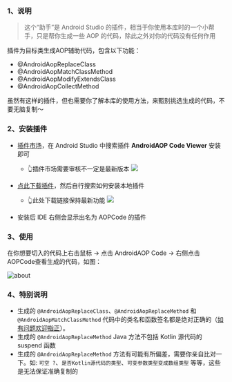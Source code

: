 ### 1、说明

> 这个“助手”是 Android Studio 的插件，相当于你使用本库时的一个小帮手，只是帮你生成一些 AOP 的代码，除此之外对你的代码没有任何作用

插件为目标类生成AOP辅助代码，包含以下功能：

- @AndroidAopReplaceClass
- @AndroidAopMatchClassMethod
- @AndroidAopModifyExtendsClass
- @AndroidAopCollectMethod

虽然有这样的插件，但也需要你了解本库的使用方法，来甄别挑选生成的代码，不要无脑复制～

### 2、安装插件

- [插件市场](https://plugins.jetbrains.com/plugin/25179-androidaop-code-viewer)，在 Android Studio 中搜索插件 **AndroidAOP Code Viewer** 安装即可
    - 👆插件市场需要审核不一定是最新版本 ![](https://img.shields.io/jetbrains/plugin/v/25179?label=%E6%8F%92%E4%BB%B6%E5%B8%82%E5%9C%BA%E6%9C%80%E6%96%B0%E7%89%88%E6%9C%AC&color=blue&style=flat)


- [点此下载插件](https://github.com/FlyJingFish/AndroidAOPPlugin/blob/master/out/artifacts/AndroidAOPPlugin_jar/AndroidAOPPlugin.jar?raw=true)，然后自行搜索如何安装本地插件
    - 👆此处下载链接保持最新功能 ![](https://img.shields.io/github/v/tag/FlyJingFish/AndroidAOPPlugin?label=%E5%B0%9D%E9%B2%9C%E7%89%88%E6%9C%AC&color=red&style=flat)

- 安装后 IDE 右侧会显示出名为 AOPCode 的插件

### 3、使用

在你想要切入的代码上右击鼠标 -> 点击 AndroidAOP Code -> 右侧点击AOPCode查看生成的代码，如图：

![about](https://github.com/user-attachments/assets/e168ac99-2951-4f95-8474-e1ea895b6306)

### 4、特别说明

- 生成的 `@AndroidAopReplaceClass`、`@AndroidAopReplaceMethod` 和 `@AndroidAopMatchClassMethod` 代码中的类名和函数签名都是绝对正确的（[如有问题欢迎指正](https://github.com/FlyJingFish/AndroidAOP/issues/new?assignees=&labels=bug&projects=&template=%E6%8F%90%E4%BA%A4%E6%96%B0%E7%9A%84bug.md&title=)）。
- 生成的 `@AndroidAopReplaceMethod` Java 方法不包括 Kotlin 源代码的 suspend 函数
- 生成的 `@AndroidAopReplaceMethod` 方法有可能有所偏差，需要你亲自比对一下。如: `可空 ?`、`是否Kotlin源代码的类型`、`可变参数类型变成数组类型` 等等，这些是无法保证准确复制的
